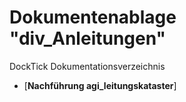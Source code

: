 # Dokumentenablage "div_Anleitungen"
DockTick Dokumentationsverzeichnis

* [**Nachführung agi_leitungskataster**]
